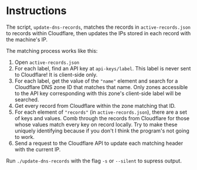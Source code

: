 # Instructions
The script, `update-dns-records`, matches the records in `active-records.json`
to records within Cloudflare, then updates the IPs stored in each record with
the machine's IP.  

The matching process works like this:  

1. Open `active-records.json`  
2. For each label, find an API key at `api-keys/label`. This label is never sent
   to Cloudflare! It is client-side only.  
3. For each label, get the value of the `"name"` element and search for a
   Cloudflare DNS zone ID that matches that name. Only zones accessible to the
   API key corresponding with this zone's client-side label will be searched.  
4. Get every record from Cloudflare within the zone matching that ID.  
5. For each element of `"records"` (in `active-records.json`), there are a set
   of keys and values. Comb through the records from Cloudflare for those whose
   values match every key on record locally. Try to make these uniquely
   identifying because if you don't I think the program's not going to work.  
6. Send a request to the Cloudflare API to update each matching header with the
   current IP.  

Run `./update-dns-records` with the flag `-s` or `--silent` to supress output.  
